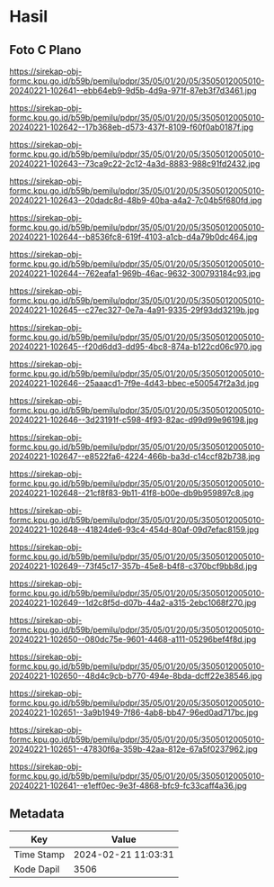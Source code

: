 # Hasil

## Foto C Plano

https://sirekap-obj-formc.kpu.go.id/b59b/pemilu/pdpr/35/05/01/20/05/3505012005010-20240221-102641--ebb64eb9-9d5b-4d9a-971f-87eb3f7d3461.jpg

https://sirekap-obj-formc.kpu.go.id/b59b/pemilu/pdpr/35/05/01/20/05/3505012005010-20240221-102642--17b368eb-d573-437f-8109-f60f0ab0187f.jpg

https://sirekap-obj-formc.kpu.go.id/b59b/pemilu/pdpr/35/05/01/20/05/3505012005010-20240221-102643--73ca9c22-2c12-4a3d-8883-988c91fd2432.jpg

https://sirekap-obj-formc.kpu.go.id/b59b/pemilu/pdpr/35/05/01/20/05/3505012005010-20240221-102643--20dadc8d-48b9-40ba-a4a2-7c04b5f680fd.jpg

https://sirekap-obj-formc.kpu.go.id/b59b/pemilu/pdpr/35/05/01/20/05/3505012005010-20240221-102644--b8536fc8-619f-4103-a1cb-d4a79b0dc464.jpg

https://sirekap-obj-formc.kpu.go.id/b59b/pemilu/pdpr/35/05/01/20/05/3505012005010-20240221-102644--762eafa1-969b-46ac-9632-300793184c93.jpg

https://sirekap-obj-formc.kpu.go.id/b59b/pemilu/pdpr/35/05/01/20/05/3505012005010-20240221-102645--c27ec327-0e7a-4a91-9335-29f93dd3219b.jpg

https://sirekap-obj-formc.kpu.go.id/b59b/pemilu/pdpr/35/05/01/20/05/3505012005010-20240221-102645--f20d6dd3-dd95-4bc8-874a-b122cd06c970.jpg

https://sirekap-obj-formc.kpu.go.id/b59b/pemilu/pdpr/35/05/01/20/05/3505012005010-20240221-102646--25aaacd1-7f9e-4d43-bbec-e500547f2a3d.jpg

https://sirekap-obj-formc.kpu.go.id/b59b/pemilu/pdpr/35/05/01/20/05/3505012005010-20240221-102646--3d23191f-c598-4f93-82ac-d99d99e96198.jpg

https://sirekap-obj-formc.kpu.go.id/b59b/pemilu/pdpr/35/05/01/20/05/3505012005010-20240221-102647--e8522fa6-4224-466b-ba3d-c14ccf82b738.jpg

https://sirekap-obj-formc.kpu.go.id/b59b/pemilu/pdpr/35/05/01/20/05/3505012005010-20240221-102648--21cf8f83-9b11-41f8-b00e-db9b959897c8.jpg

https://sirekap-obj-formc.kpu.go.id/b59b/pemilu/pdpr/35/05/01/20/05/3505012005010-20240221-102648--41824de6-93c4-454d-80af-09d7efac8159.jpg

https://sirekap-obj-formc.kpu.go.id/b59b/pemilu/pdpr/35/05/01/20/05/3505012005010-20240221-102649--73f45c17-357b-45e8-b4f8-c370bcf9bb8d.jpg

https://sirekap-obj-formc.kpu.go.id/b59b/pemilu/pdpr/35/05/01/20/05/3505012005010-20240221-102649--1d2c8f5d-d07b-44a2-a315-2ebc1068f270.jpg

https://sirekap-obj-formc.kpu.go.id/b59b/pemilu/pdpr/35/05/01/20/05/3505012005010-20240221-102650--080dc75e-9601-4468-a111-05296bef4f8d.jpg

https://sirekap-obj-formc.kpu.go.id/b59b/pemilu/pdpr/35/05/01/20/05/3505012005010-20240221-102650--48d4c9cb-b770-494e-8bda-dcff22e38546.jpg

https://sirekap-obj-formc.kpu.go.id/b59b/pemilu/pdpr/35/05/01/20/05/3505012005010-20240221-102651--3a9b1949-7f86-4ab8-bb47-96ed0ad717bc.jpg

https://sirekap-obj-formc.kpu.go.id/b59b/pemilu/pdpr/35/05/01/20/05/3505012005010-20240221-102651--47830f6a-359b-42aa-812e-67a5f0237962.jpg

https://sirekap-obj-formc.kpu.go.id/b59b/pemilu/pdpr/35/05/01/20/05/3505012005010-20240221-102641--e1eff0ec-9e3f-4868-bfc9-fc33caff4a36.jpg


## Metadata

| Key        | Value               |
| ---------- | ------------------- |
| Time Stamp | 2024-02-21 11:03:31 |
| Kode Dapil | 3506                |



